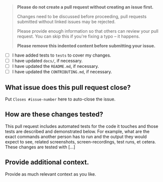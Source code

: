 > **Please do not create a pull request without creating an issue first.**
>
> Changes need to be discussed before proceeding, pull requests submitted without linked issues may be rejected.
>
> Please provide enough information so that others can review your pull request. You can skip this if you're fixing a typo – it happens.
>
> **Please remove this indented content before submitting your issue.**

* [ ] I have added tests to `tests` to cover my changes.
* [ ] I have updated `docs/`, if necessary.
* [ ] I have updated the `README.md`, if necessary.
* [ ] I have updated the `CONTRIBUTING.md`, if necessary.

## What issue does this pull request close?

Put `Closes #issue-number` here to auto-close the issue.

## How are these changes tested?

This pull request includes automated tests for the code it touches and those tests are described and demonstrated below. For example, what are the exact commands another person has to run and the output they would expect to see, related screenshots, screen-recordings, test runs, et cetera. These changes are tested with [...]

## Provide additional context.

Provide as much relevant context as you like.
